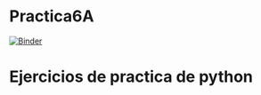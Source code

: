 # Practica6A

[![Binder](https://mybinder.org/badge_logo.svg)](https://mybinder.org/v2/gh/Raquel43/Practica6B/master)

# Ejercicios de practica de python
